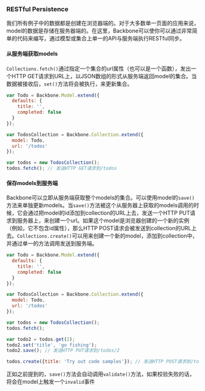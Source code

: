 ### RESTful Persistence

我们所有例子中的数据都是创建在浏览器端的。对于大多数单一页面的应用来说，model的数据是存储在服务器端的。在这里，Backbone可以使你可以通过非常简单的代码来编写，通过模型或集合上单一的API与服务端执行RESTful同步。

#### 从服务端获取models

`Collections.fetch()`通过指定一个集合的url属性（也可以是一个函数），发出一个HTTP GET请求到URL上，以JSON数组的形式从服务端返回model的集合。当数据被接收后，`set()`方法将会被执行，来更新集合。

```javascript
var Todo = Backbone.Model.extend({
  defaults: {
    title: '',
    completed: false
  }
});

var TodosCollection = Backbone.Collection.extend({
  model: Todo,
  url: '/todos'
});

var todos = new TodosCollection();
todos.fetch(); // 发送HTTP GET请求到/todos
```

#### 保存models到服务端

Backbone可以立即从服务端获取整个models的集合。可以使用model的`save()`方法来单独更新models。当`save()`方法被这个从服务器上获取的models调用的时候，它会通过把model的id添加到collection的URL上去，发送一个HTTP PUT请求到服务器上，来创建一个url。如果这个model是浏览器创建的一个新的实例（例如，它不包含id属性），那么HTTP POST请求会被发送到collection的URL上去。`Collections.create()`可以用来创建一个新的model，添加到collection中，并通过单一的方法调用发送到服务端。

```javascript
var Todo = Backbone.Model.extend({
  defaults: {
    title: '',
    completed: false
  }
});

var TodosCollection = Backbone.Collection.extend({
  model: Todo,
  url: '/todos'
});

var todos = new TodosCollection();
todos.fetch();

var todo2 = todos.get(2);
todo2.set('title', 'go fishing');
todo2.save(); // 发送HTTP PUT请求到/todos/2

todos.create({title: 'Try out code samples'}); // 发送HTTP POST请求到/todos并添加到collection
```

正如之前提到的，`save()`方法会自动调用`validate()`方法，如果校验失败的话，将会在model上触发一个`invalid`事件
